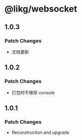 # @likg/websocket

## 1.0.3

### Patch Changes

- 文档更新

## 1.0.2

### Patch Changes

- 打包时不移除 console

## 1.0.1

### Patch Changes

- Reconstruction and upgrade
